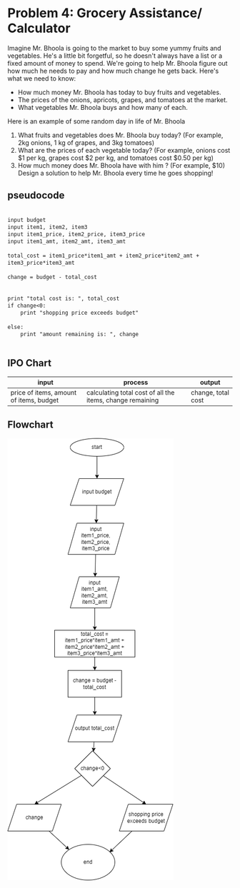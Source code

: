 # Problem 4: Grocery Assistance/ Calculator

Imagine Mr. Bhoola is going to the market to buy some yummy fruits and vegetables. He's a little bit forgetful, so he doesn't always have a list or a fixed amount of money to spend. We're going to help Mr. Bhoola figure out how much he needs to pay and how much change he gets back.
Here's what we need to know:

- How much money Mr. Bhoola has today to buy fruits and vegetables.
- The prices of the onions, apricots, grapes, and tomatoes at the market.
- What vegetables Mr. Bhoola buys and how many of each.

Here is an example of some random day in life of Mr. Bhoola

1. What fruits and vegetables does Mr. Bhoola buy today?
(For example, 2kg onions, 1 kg of grapes, and 3kg tomatoes)
2. What are the prices of each vegetable today?
(For example, onions cost \$1 per kg, grapes cost \$2 per kg, and tomatoes cost $0.50 per kg)
3. How much money does Mr. Bhoola have with him ?
(For example, $10)
Design a solution to help Mr. Bhoola every time he goes shopping!


## pseudocode

```pseudocode

input budget
input item1, item2, item3
input item1_price, item2_price, item3_price
input item1_amt, item2_amt, item3_amt

total_cost = item1_price*item1_amt + item2_price*item2_amt + item3_price*item3_amt

change = budget - total_cost


print "total cost is: ", total_cost
if change<0:
    print "shopping price exceeds budget"

else:
    print "amount remaining is: ", change


```

## IPO Chart

|input|process|output|
|-|-|-|
|price of items, amount of items, budget|calculating total cost of all the items, change remaining|change, total cost|

## Flowchart

![prob4](drawings\prob4.drawio.png)
